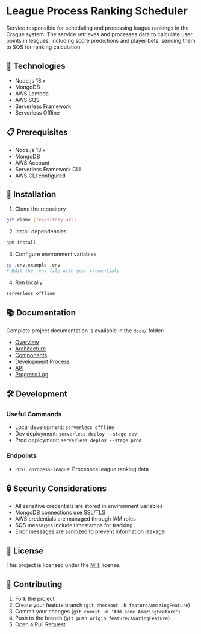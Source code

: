 # League Process Ranking Scheduler

Service responsible for scheduling and processing league rankings in the Craque system. The service retrieves and processes data to calculate user points in leagues, including score predictions and player bets, sending them to SQS for ranking calculation.

## 🚀 Technologies

- Node.js 18.x
- MongoDB
- AWS Lambda
- AWS SQS
- Serverless Framework
- Serverless Offline

## 📋 Prerequisites

- Node.js 18.x
- MongoDB
- AWS Account
- Serverless Framework CLI
- AWS CLI configured

## 🔧 Installation

1. Clone the repository
```bash
git clone [repository-url]
```

2. Install dependencies
```bash
npm install
```

3. Configure environment variables
```bash
cp .env.example .env
# Edit the .env file with your credentials
```

4. Run locally
```bash
serverless offline
```

## 📚 Documentation

Complete project documentation is available in the `docs/` folder:

- [Overview](docs/00-project-overview.md)
- [Architecture](docs/01-architecture.md)
- [Components](docs/02-components.md)
- [Development Process](docs/03-development-process.md)
- [API](docs/04-api-documentation.md)
- [Progress Log](docs/05-progress-log.md)

## 🛠️ Development

### Useful Commands

- Local development: `serverless offline`
- Dev deployment: `serverless deploy --stage dev`
- Prod deployment: `serverless deploy --stage prod`

### Endpoints

- `POST /process-league`: Processes league ranking data

## 🔒 Security Considerations

- All sensitive credentials are stored in environment variables
- MongoDB connections use SSL/TLS
- AWS credentials are managed through IAM roles
- SQS messages include timestamps for tracking
- Error messages are sanitized to prevent information leakage

## 📝 License

This project is licensed under the [MIT](LICENSE) license.

## 🤝 Contributing

1. Fork the project
2. Create your feature branch (`git checkout -b feature/AmazingFeature`)
3. Commit your changes (`git commit -m 'Add some AmazingFeature'`)
4. Push to the branch (`git push origin feature/AmazingFeature`)
5. Open a Pull Request
